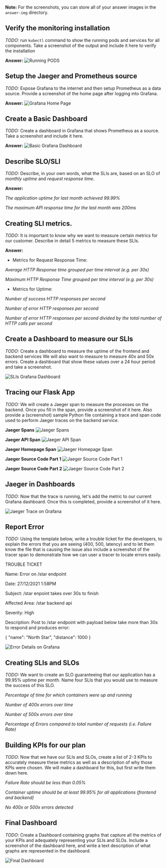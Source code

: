 **Note:** For the screenshots, you can store all of your answer images in the `answer-img` directory.

## Verify the monitoring installation
*TODO:* run `kubectl` command to show the running pods and services for all components. Take a screenshot of the output and include it here to verify the installation

**Answer:**
![Running PODS](answer-img/01-pods.png)

## Setup the Jaeger and Prometheus source
*TODO:* Expose Grafana to the internet and then setup Prometheus as a data source. Provide a screenshot of the home page after logging into Grafana.

**Answer:**
![Grafana Home Page](answer-img/02-grafana-homepage.png)

## Create a Basic Dashboard
*TODO:* Create a dashboard in Grafana that shows Prometheus as a source. Take a screenshot and include it here.

**Answer:**
![Basic Grafana Dashboard](answer-img/03-basic-grafana-dashboard.png)

## Describe SLO/SLI
*TODO:* Describe, in your own words, what the SLIs are, based on an SLO of *monthly uptime* and *request response time*.

**Answer:**

_The application uptime for last month achieved 99.99%_

_The maximum API response time for the last month was 200ms_  

## Creating SLI metrics.
*TODO:* It is important to know why we want to measure certain metrics for our customer. Describe in detail 5 metrics to measure these SLIs. 

**Answer:**

* Metrics for Request Response Time:

_Average HTTP Response time grouped per time interval (e.g. per 30s)_

_Maximum HTTP Response Time grouped per time interval (e.g. per 30s)_

* Metrics for Uptime:

_Number of success HTTP responses per second_

_Number of error HTTP responses per second_

_Number of error HTTP responses per second divided by the total number of HTTP calls per second_  


## Create a Dashboard to measure our SLIs
*TODO:* Create a dashboard to measure the uptime of the frontend and backend services We will also want to measure to measure 40x and 50x errors. Create a dashboard that show these values over a 24 hour period and take a screenshot.

![SLIs Grafana Dashboard](answer-img/04-SLI-grafana-dashboard.png)

## Tracing our Flask App
*TODO:*  We will create a Jaeger span to measure the processes on the backend. Once you fill in the span, provide a screenshot of it here. Also provide a (screenshot) sample Python file containing a trace and span code used to perform Jaeger traces on the backend service.

**Jaeger Spans**
![Jaeger Spans](answer-img/05-jaeger-spans.png)

**Jaeger API Span**
![Jaeger API Span](answer-img/06-jaeger-api-span.png)

**Jaeger Homepage Span**
![Jaeger Homepage Span](answer-img/07-jaeger-homepage-span.png)

**Jaeger Source Code Part 1**
![Jaeger Source Code Part 1](answer-img/08-jaeger-source-code-part-1.png)

**Jaeger Source Code Part 2**
![Jaeger Source Code Part 2](answer-img/09-jaeger-source-code-part-2.png)

## Jaeger in Dashboards
*TODO:* Now that the trace is running, let's add the metric to our current Grafana dashboard. Once this is completed, provide a screenshot of it here.

![Jaeger Trace on Grafana](answer-img/10-jaeger-trace-on-grafana.png)

## Report Error
*TODO:* Using the template below, write a trouble ticket for the developers, to explain the errors that you are seeing (400, 500, latency) and to let them know the file that is causing the issue also include a screenshot of the tracer span to demonstrate how we can user a tracer to locate errors easily.

TROUBLE TICKET

Name: Error on /star endpoint

Date: 27/12/2021 1:58PM

Subject: /star enpoint takes over 30s to finish 

Affected Area: /star backend api

Severity: High

Description: Post to /star endpoint with payload below take more than 30s to respond and produces error: 

{
    "name": "North Star",
    "distance": 1000
}

![Error Details on Grafana](answer-img/11-jaeger-star-endpoint-error.png)


## Creating SLIs and SLOs
*TODO:* We want to create an SLO guaranteeing that our application has a 99.95% uptime per month. Name four SLIs that you would use to measure the success of this SLO.

_Percentage of time for which containers were up and running_

_Number of 400x errors over time_

_Number of 500x errors over time_

_Percentage of Errors compared to total number of requests (i.e. Failure Rate)_

## Building KPIs for our plan
*TODO*: Now that we have our SLIs and SLOs, create a list of 2-3 KPIs to accurately measure these metrics as well as a description of why those KPIs were chosen. We will make a dashboard for this, but first write them down here.

_Failure Rate should be less than 0.05%_

_Container uptime should be at least 99.95% for all applications (frontend and backend)_

_No 400x or 500x errors detected_

## Final Dashboard
*TODO*: Create a Dashboard containing graphs that capture all the metrics of your KPIs and adequately representing your SLIs and SLOs. Include a screenshot of the dashboard here, and write a text description of what graphs are represented in the dashboard.  

![Final Dashboard](answer-img/12_final_dashboard.png)
